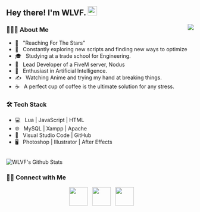 <h2> Hey there! I'm WLVF. <img src="https://github.com/souvikguria98/souvikguria98/blob/master/Hi.gif" width="25"></h2>
<a href="https://discord.com/users/785699347223412768">
  <img src="https://lanyard-profile-readme.vercel.app/api/409126512701210634?hideTimestamp=true&idleMessage=Not%20listening%20to%20anything%20at%20the%20moment..." align="right" />
</a>

<h3> 👨🏻‍💻 About Me </h3>

- 🔭 &nbsp; "Reaching For The Stars"
- 🤔 &nbsp; Constantly exploring new scripts and finding new ways to optimize
- 🎓 &nbsp; Studying at a trade school for Engineering.
- 💼 &nbsp; Lead Developer of a FiveM server, Nodus
- 🌱 &nbsp; Enthusiast in Artificial Intelligence.
- ✍️ &nbsp; Watching Anime and trying my hand at breaking things.
- ☕ &nbsp; A perfect cup of coffee is the ultimate solution for any stress.

<h3>🛠 Tech Stack</h3>

- 💻 &nbsp; Lua | JavaScript | HTML
- 🌐 &nbsp; MySQL | Xampp | Apache
- 🔧 &nbsp; Visual Studio Code | GitHub
- 🖥 &nbsp; Photoshop | Illustrator | After Effects

<br>

<img align="center" src="https://github-readme-stats.vercel.app/api?username=WLVF&include_all_commits=true&count_private=true&show_icons=true&line_height=20&title_color=7A7ADB&icon_color=2234AE&text_color=D3D3D3&bg_color=0,000000,130F40" alt="WLVF's Github Stats">

</br>


<h3> 🤝🏻 Connect with Me </h3>

<p align="center">
&nbsp; <a href="https://twitter.com/TheWLVF" target="_blank" rel="noopener noreferrer"><img src="https://img.icons8.com/plasticine/100/000000/twitter.png" width="50" /></a>  
&nbsp; <a href="https://www.twitch.com/TheWLVF/" target="_blank" rel="noopener noreferrer"><img src="https://img.icons8.com/plasticine/100/000000/twitch.png" width="50" /></a>  
&nbsp; <a href="mailto:wlvf@wlvf.dev" target="_blank" rel="noopener noreferrer"><img src="https://img.icons8.com/plasticine/100/000000/gmail.png" width="50" /></a>
</p>
